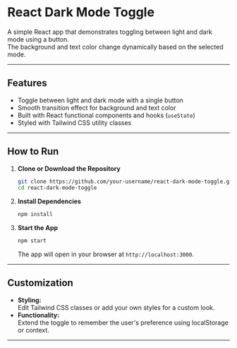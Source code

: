 # React Dark Mode Toggle

A simple React app that demonstrates toggling between light and dark mode using a button.  
The background and text color change dynamically based on the selected mode.

---

## Features

- Toggle between light and dark mode with a single button
- Smooth transition effect for background and text color
- Built with React functional components and hooks (`useState`)
- Styled with Tailwind CSS utility classes

---

## How to Run

1. **Clone or Download the Repository**
   ```sh
   git clone https://github.com/your-username/react-dark-mode-toggle.git
   cd react-dark-mode-toggle
   ```

2. **Install Dependencies**
   ```sh
   npm install
   ```

3. **Start the App**
   ```sh
   npm start
   ```
   The app will open in your browser at `http://localhost:3000`.

---

## Customization

- **Styling:**  
  Edit Tailwind CSS classes or add your own styles for a custom look.
- **Functionality:**  
  Extend the toggle to remember the user's preference using localStorage or context.

---
